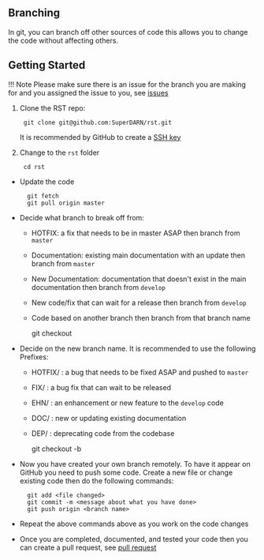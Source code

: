 <!--Copyright (C) 2020 SuperDARN Canada, University of Saskatchewan 
Author(s): Marina Schmidt 

Modifications:

Disclaimer:
RST is free software: you can redistribute it and/or modify
it under the terms of the GNU General Public License as published by
the Free Software Foundation, either version 3 of the License, or
(at your option) any later version.

This program is distributed in the hope that it will be useful,
but WITHOUT ANY WARRANTY; without even the implied warranty of
MERCHANTABILITY or FITNESS FOR A PARTICULAR PURPOSE.  See the
GNU General Public License for more details.

You should have received a copy of the GNU General Public License
along with this program.  If not, see <https://www.gnu.org/licenses/>.
-->


## Branching 

In git, you can branch off other sources of code this allows you to change the code without affecting others. 

## Getting Started 

!!! Note
    Please make sure there is an issue for the branch you are making for and you assigned the issue to you, see [issues](issues.md)

1. Clone the RST repo: 

        git clone git@github.com:SuperDARN/rst.git

    It is recommended by GitHub to create a [SSH key](https://docs.github.com/en/github/authenticating-to-github/generating-a-new-ssh-key-and-adding-it-to-the-ssh-agent)

2. Change to the `rst` folder
        
        cd rst

* Update the code
      
        git fetch
        git pull origin master

* Decide what branch to break off from:
    * HOTFIX: a fix that needs to be in master ASAP then branch from `master`
    * Documentation: existing  main documentation with an update then branch from `master`
    * New Documentation: documentation that doesn't exist in the main documentation then branch from `develop`
    * New code/fix that can wait for a release then branch from `develop`
    * Code based on another branch then branch from that branch name
  
        git checkout <brach name>

* Decide on the new branch name. It is recommended to use the following Prefixes:  
    * HOTFIX/ : a bug that needs to be fixed ASAP and pushed to `master`
    * FIX/ : a bug fix that can wait to be released 
    * EHN/ : an enhancement or new feature to the `develop` code
    * DOC/ : new or updating existing documentation 
    * DEP/ : deprecating code from the codebase
   
        git checkout -b <prefix/><branch name>

* Now you have created your own branch remotely. To have it appear on GitHub you need to push some code. Create a new file or change existing code then do the following commands:
    
        git add <file changed>
        git commit -m <message about what you have done>
        git push origin <branch name>

* Repeat the above commands above as you work on the code changes 
* Once you are completed, documented, and tested your code then you can create a pull request, see [pull request](pull_request.md)
